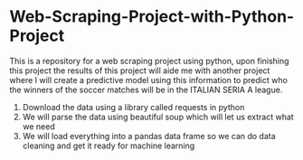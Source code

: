 # Web-Scraping-Project-with-Python-Project
This is a repository for a web scraping project using python, upon finishing this project the results of this project will aide me with another project where I will create a predictive model using this information to predict who the winners of the soccer matches will be in the ITALIAN SERIA A league.

1. Download the data using a library called requests in python
2. We will parse the data using beautiful soup which will let us extract what we need
3. We will load everything into a pandas data frame so we can do data cleaning and get it ready for machine learning

